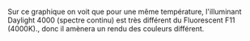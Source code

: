 Sur ce graphique on voit que pour une même température, l'illuminant
Daylight 4000 (spectre continu) est très différent du Fluorescent F11
(4000K)., donc il amènera un rendu des couleurs différent.